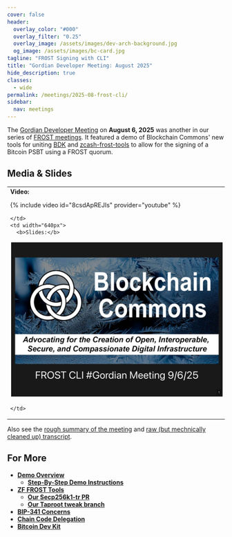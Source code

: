 ```yaml
---
cover: false
header:
  overlay_color: "#000"
  overlay_filter: "0.25"
  overlay_image: /assets/images/dev-arch-background.jpg
  og_image: /assets/images/bc-card.jpg
tagline: "FROST Signing with CLI"
title: "Gordian Developer Meeting: August 2025"
hide_description: true
classes:
  - wide
permalink: /meetings/2025-08-frost-cli/
sidebar:
  nav: meetings
---
```


The [Gordian Developer Meeting](https://www.blockchaincommons.com/subscribe/#gordian-developers) on **August 6, 2025** was another in our series of [FROST meetings](https://developer.blockchaincommons.com/frost/#events). It featured a demo of Blockchain Commons' new tools for uniting [BDK](https://bitcoindevkit.org/) and [zcash-frost-tools](https://github.com/BlockchainCommons/zcash-frost-tools) to allow for the signing of a Bitcoin PSBT using a FROST quorum. 

## Media & Slides

<table width="100%">
  <tr>
    <td width="640px">
      <b>Video:</b>

{% include video id="8csdApREJIs" provider="youtube" %}

    </td>
    <td width="640px">
      <b>Slides:</b>

<a href="/assets/pdfs/2025-08-frost-cli.pdf"><img src="/assets/pdfs/2025-08-frost-cli.jpg" style="border:2px solid white"></a>

    </td>
  </tr>
</table>

Also see the [rough summary of the meeting](/meetings/2025-08-frost-cli/summary/) and [raw (but mechnically cleaned up) transcript](/meetings/2025-08-frost-cli/transcript/).

## For More

* [**Demo Overview**](https://hackmd.io/@bc-community/H1MfEMdvel)
   * [**Step-By-Step Demo Instructions**](https://hackmd.io/@bc-community/BJ2VtYKUxl)
* [**ZF FROST Tools**](https://github.com/ZcashFoundation/frost-tools)
   * [**Our Secp256k1-tr PR**](https://github.com/ZcashFoundation/frost-tools/pull/53)
   * [**Our Taproot tweak branch**](https://github.com/BlockchainCommons/zcash-frost-tools/pull/2)
* [**BIP-341 Concerns**](https://github.com/ZcashFoundation/frost/pull/730#issuecomment-2362363340)
* [**Chain Code Delegation**](https://delvingbitcoin.org/t/chain-code-delegation-private-access-control-for-bitcoin-keys/1837)
* [**Bitcoin Dev Kit**](https://bitcoindevkit.org/)
